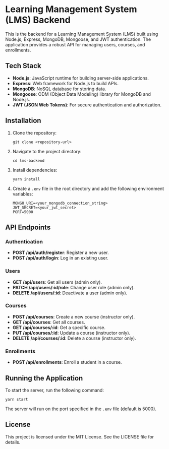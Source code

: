 # Learning Management System (LMS) Backend

This is the backend for a Learning Management System (LMS) built using Node.js, Express, MongoDB, Mongoose, and JWT authentication. The application provides a robust API for managing users, courses, and enrollments.

## Tech Stack

- **Node.js**: JavaScript runtime for building server-side applications.
- **Express**: Web framework for Node.js to build APIs.
- **MongoDB**: NoSQL database for storing data.
- **Mongoose**: ODM (Object Data Modeling) library for MongoDB and Node.js.
- **JWT (JSON Web Tokens)**: For secure authentication and authorization.

## Installation

1. Clone the repository:
   ```
   git clone <repository-url>
   ```

2. Navigate to the project directory:
   ```
   cd lms-backend
   ```

3. Install dependencies:
   ```
   yarn install
   ```

4. Create a `.env` file in the root directory and add the following environment variables:
   ```
   MONGO_URI=<your_mongodb_connection_string>
   JWT_SECRET=<your_jwt_secret>
   PORT=5000
   ```

## API Endpoints

### Authentication

- **POST /api/auth/register**: Register a new user.
- **POST /api/auth/login**: Log in an existing user.

### Users

- **GET /api/users**: Get all users (admin only).
- **PATCH /api/users/:id/role**: Change user role (admin only).
- **DELETE /api/users/:id**: Deactivate a user (admin only).

### Courses

- **POST /api/courses**: Create a new course (instructor only).
- **GET /api/courses**: Get all courses.
- **GET /api/courses/:id**: Get a specific course.
- **PUT /api/courses/:id**: Update a course (instructor only).
- **DELETE /api/courses/:id**: Delete a course (instructor only).

### Enrollments

- **POST /api/enrollments**: Enroll a student in a course.

## Running the Application

To start the server, run the following command:
```
yarn start
```

The server will run on the port specified in the `.env` file (default is 5000).

## License

This project is licensed under the MIT License. See the LICENSE file for details.